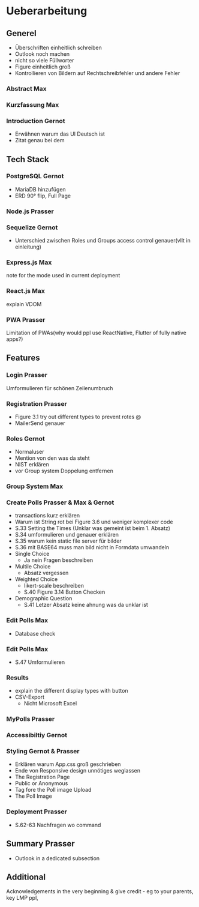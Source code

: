 # Ueberarbeitung
## Generel
- Überschriften einheitlich schreiben
- Outlook noch machen
- nicht so viele Füllworter
- Figure einheitlich groß
- Kontrollieren von Bildern auf Rechtschreibfehler und andere Fehler



### Abstract Max
### Kurzfassung Max
### Introduction Gernot
- Erwähnen warum das UI Deutsch ist
- Zitat genau bei dem

## Tech Stack
### PostgreSQL Gernot
- MariaDB hinzufügen
- ERD 90° flip, Full Page
### Node.js Prasser
### Sequelize Gernot
- Unterschied zwischen Roles und Groups access control genauer(vllt in einleitung)
### Express.js Max
note for the mode used in current deployment
### React.js Max
explain VDOM
### PWA Prasser
Limitation of PWAs(why would ppl use ReactNative, Flutter of fully native apps?)

## Features
### Login Prasser
Umformulieren für schönen Zeilenumbruch
### Registration Prasser
- Figure 3.1 try out different types to prevent rotes @
- MailerSend genauer
### Roles Gernot
- Normaluser
- Mention von den was da steht
- NIST erklären
- vor Group system Doppelung entfernen
### Group System Max
### Create Polls Prasser & Max & Gernot
- transactions kurz erklären
- Warum ist String rot bei Figure 3.6 und weniger komplexer code
- S.33 Setting the Times (Unklar was gemeint ist beim 1. Absatz)
- S.34 umformulieren und genauer erklären 
- S.35 warum kein static file server für bilder
- S.36 mit BASE64 muss man bild nicht in Formdata umwandeln
- Single Choice
    - Ja nein Fragen beschreiben
- Multile Choice
    - Absatz vergessen
- Weighted Choice
    - likert-scale beschreiben
    - S.40 Figure 3.14 Button Checken
- Demographic Question
    - S.41 Letzer Absatz keine ahnung was da unklar ist

### Edit Polls Max
- Database check
### Edit Polls Max
- S.47 Umformulieren
### Results
- explain the different display types with button
- CSV-Export
    -  Nicht Microsoft Excel
### MyPolls Prasser
### Accessibiltiy Gernot
### Styling Gernot & Prasser
- Erklären warum App.css groß geschrieben
- Ende von Responsive design unnötiges weglassen
- The Registration Page
- Public or Anonymous
- Tag fore the Poll image Upload
- The Poll Image
### Deployment Prasser
- S.62-63 Nachfragen wo command
## Summary Prasser
- Outlook in a dedicated subsection

## Additional
Acknowledgements in the very beginning & give credit - eg to your parents, key LMP ppl, 
